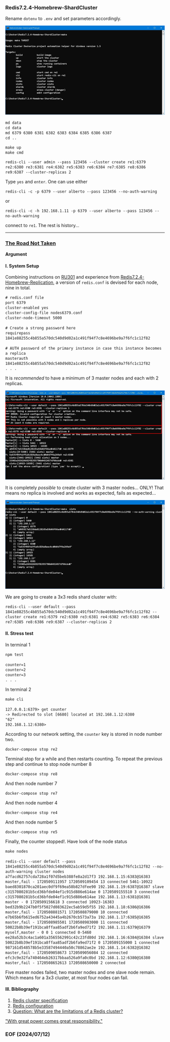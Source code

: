 ### Redis7.2.4-Homebrew-ShardCluster

Rename `dotenv` to `.env` and set parameters accordingly. 

![alt make](make.JPG)

```
md data 
cd data 
md 6379 6380 6381 6382 6383 6384 6385 6386 6387 
cd ..
```

```
make up 
make cmd 
```

```
redis-cli --user admin --pass 123456 --cluster create re1:6379 re2:6380 re3:6381 re4:6382 re5:6383 re6:6384 re7:6385 re8:6386 re9:6387 --cluster-replicas 2
```

Type `yes` and `enter`. One can use either 
```
redis-cli -c -p 6379 --user alberto --pass 123456 --no-auth-warning 
```

or 
```
redis-cli -c -h 192.168.1.11 -p 6379 --user alberto --pass 123456 --no-auth-warning
```

connect to `re1`. The rest is history...

---
### [The Road Not Taken](https://www.poetryfoundation.org/poems/44272/the-road-not-taken)


**Argument**


#### I. System Setup 
Combining instructions on [RU301](https://redis.io/university/courses/ru301/) and experience from [Redis7.2.4-Homebrew-Replication](https://github.com/Albert0i/Redis7.2.4-Homebrew-Replication), a version of `redis.conf` is devised for each node, nine in total. 
```
# redis.conf file
port 6379
cluster-enabled yes
cluster-config-file nodes6379.conf
cluster-node-timeout 5000

# Create a strong password here
requirepass 1841e88255c4b855a570dc540d9d02a1c491f94f7c8e4696be9a7f6fc1c12f82

# AUTH password of the primary instance in case this instance becomes a replica
masterauth 1841e88255c4b855a570dc540d9d02a1c491f94f7c8e4696be9a7f6fc1c12f82
. . . 
```  

It is *recommended* to have a minimum of 3 master nodes and each with 2 replicas. 

![alt 3 nodes](img/3-nodes.JPG)

It is completely *possible* to create cluster with 3 master nodes... ONLY! That means no replica is involved and works as expected, fails as expected... 

![alt 3 nodes slots](img/3-nodes-slots.JPG)

We are going to create a 3x3 redis shard cluster with: 
```
redis-cli --user default --pass 1841e88255c4b855a570dc540d9d02a1c491f94f7c8e4696be9a7f6fc1c12f82 --cluster create re1:6379 re2:6380 re3:6381 re4:6382 re5:6383 re6:6384 re7:6385 re8:6386 re9:6387 --cluster-replicas 2
```


#### II. Stress test
In terminal 1
```
npm test

counter=1
counter=2
counter=3
. . . 
```

In terminal 2
```
make cli

127.0.0.1:6379> get counter
-> Redirected to slot [6680] located at 192.168.1.12:6380
"62"
192.168.1.12:6380>
```

According to our network setting, the `counter` key is stored in node number two. 
```
docker-compose stop re2
```

Terminal stop for a while and then restarts counting. To repeat the previous step and continue to stop node number 8 
```
docker-compose stop re8
```

And then node number 7
```
docker-compose stop re7
```

And then node number 4
```
docker-compose stop re4
```

And then node number 5
```
docker-compose stop re5
```

Finally, the counter stopped!. Have look of the node status 
```
make nodes

redis-cli --user default --pass 1841e88255c4b855a570dc540d9d02a1c491f94f7c8e4696be9a7f6fc1c12f82 --no-auth-warning cluster nodes
a7facd62757cda728a1f07d5beb388fe8a2d17f3 192.168.1.15:6383@16383 master,fail - 1720509111957 1720509109454 13 connected 5461-10922
baed8301870ca201aec0df9f69ea58b827dfee90 192.168.1.19:6387@16387 slave c3157080281b5cd36bfde04ef1c915d886e614ae 0 1720509155510 3 connected
c3157080281b5cd36bfde04ef1c915d886e614ae 192.168.1.13:6381@16381 master - 0 1720509156618 3 connected 10923-16383
bed32b9b2247b0f5f5027d083622ec5ab59d5f55 192.168.1.18:6386@16386 master,fail - 1720508881571 1720508879000 10 connected
e7b65b6fb615ed6752a43445a4b2670cb573a73a 192.168.1.17:6385@16385 master,fail - 1720508985501 1720508983000 11 connected
50022b8b39ef191bca8ffaa85adf2b6fa9ed71f2 192.168.1.11:6379@16379 myself,master - 0 0 1 connected 0-5460
ee28a52b3c4ac1a601a3565562991c42c23fd80d 192.168.1.16:6384@16384 slave 50022b8b39ef191bca8ffaa85adf2b6fa9ed71f2 0 1720509155000 1 connected
987161d548578b5e33587494440a50c78862ae2e 192.168.1.14:6382@16382 master,fail - 1720509058673 1720509056084 12 connected
efc3c9e32fa740464eb26317bbaa526a9fa0c0bd 192.168.1.12:6380@16380 master,fail - 1720508652613 1720508650000 2 connected
```

Five master nodes failed, two master nodes and one slave node remain. Which means for a 3x3 cluster, at most four nodes can fail. 


#### III. Bibliography
1. [Redis cluster specification](https://redis.io/docs/latest/operate/oss_and_stack/reference/cluster-spec/)
2. [Redis configuration](https://redis.io/docs/latest/operate/oss_and_stack/management/config/)
3. [Question: What are the limitations of a Redis cluster?](https://www.dragonflydb.io/faq/limitations-of-redis-cluster)

["With great power comes great responsibility."](https://en.wikipedia.org/wiki/With_great_power_comes_great_responsibility)

### EOF (2024/07/12)